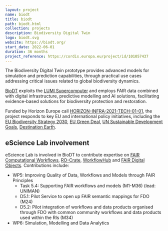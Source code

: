 ```yaml
---
layout: project
name: biodt
title: biodt
path: biodt.html
collection: projects
description: Biodiversity Digital Twin
logo: biodt.svg
website: https://biodt.org/
start_date: 2022-06-01
duration: 36 months
project_reference: https://cordis.europa.eu/project/id/101057437
---
```


The Biodiversity Digital Twin prototype provides advanced models for simulation and prediction capabilities, through practical use cases addressing critical issues related to global biodiversity dynamics.

[BioDT](https://biodt.org/) exploits the [LUMI Supercomputer](https://www.lumi-supercomputer.eu/) and employs FAIR data combined with digital infrastructure, predictive modelling and AI solutions, facilitating evidence-based solutions for biodiversity protection and restoration.

Funded by Horizon Europe call [HORIZON-INFRA-2021-TECH-01-01](https://ec.europa.eu/info/funding-tenders/opportunities/portal/screen/opportunities/topic-details/horizon-infra-2021-tech-01-01), the project responds to key EU and international policy initiatives, including the [EU Biodiversity Strategy 2030](https://environment.ec.europa.eu/strategy/biodiversity-strategy-2030_en), [EU Green Deal](https://ec.europa.eu/info/strategy/priorities-2019-2024/european-green-deal_en), [UN Sustainable Development Goals](https://sdgs.un.org/goals), [Destination Earth](https://digital-strategy.ec.europa.eu/en/policies/destination-earth).

## eScience Lab involvement

eScience Lab is involved in BioDT to contribute expertise on [FAIR Computational Workflows](https://workflows.community/groups/fair/), [RO-Crate](https://w3id.org/ro/crate), [WorkflowHub](/products/workflowhub/) and [FAIR Digital Objects](https://fairdo.org/). Contributions include:

* WP5: Improving Quality of Data, Workflows and Models through FAIR Principles
  - Task 5.4: Supporting FAIR workflows and models (M1-M36) (lead: UNIMAN)
  - D5.1: Pilot Service to open up FAIR semantic mappings for FDO (M24)
  - D5.2: Pilot integration of workflows and data products organised through FDO with common community workflows and data products used within the RIs (M34)
* WP6: Simulation, Modelling and Data Analytics

